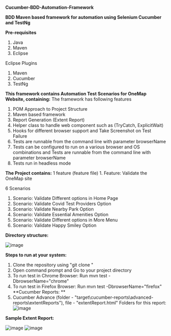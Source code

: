 **Cucumber-BDD-Automation-Framework**

**BDD Maven based framework for automation using Selenium Cucumber and TestNg**

**Pre-requisites**
1.	Java
2.	Maven
3.	Eclipse

Eclipse Plugins
1.	Maven
2.	Cucumber
3.	TestNg

**This framework contains Automation Test Scenarios for OneMap Website, containing:**
The framework has following features
1.	POM Approach to Project Structure
2.	Maven based framework
3.	Report Generation (Extent Report)
4.	Helper class to handle web component such as (TryCatch, ExplicitWait)
5.	Hooks for different browser support and Take Screenshot on Test Failure
6.	Tests are runnable from the command line with parameter browserName
7.	Tests can be configured to run on a various browser and OS combinations and Tests are runnable from the command line with parameter browserName
8.	Tests run in headless mode

**The Project contains:**
1 feature (feature file)
      1.	Feature: Validate the OneMap site

6 Scenarios
1.	Scenario: Validate Different options in Home Page
2.	Scenario: Validate Covid Test Providers Option
3.	Scenario: Validate Nearby Park Option
4.	Scenario: Validate Essential Amenities Option
5.	Scenario: Validate Different options in More Menu
6.	Scenario: Validate Happy Smiley Option

**Directory structure:**

![image](https://user-images.githubusercontent.com/86979987/124584849-55ad7080-de72-11eb-9c52-a8b0357526f5.png)

**Steps to run at your system:**
1.	Clone the repository using "git clone "
2.	Open command prompt and Go to your project directory 
3.	To run test in Chrome Browser: Run mvn test -DbrowserName="chrome"
4.	To run test in Firefox Browser: Run mvn test -DbrowserName="firefox"
**Cucumber Reports: **
1.	Cucumber Advance (folder - "target\cucumber-reports\advanced-reports\extentReports"), file - "extentReport.html"
Folders for this report:
![image](https://user-images.githubusercontent.com/86979987/124584928-665de680-de72-11eb-9803-138cae4b4f79.png)

**Sample Extent Report:**

![image](https://user-images.githubusercontent.com/86979987/124584954-6fe74e80-de72-11eb-95a4-613d652a2d41.png)
![image](https://user-images.githubusercontent.com/86979987/124584975-75dd2f80-de72-11eb-88fa-03e90728da26.png)



